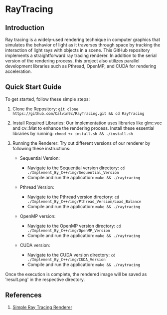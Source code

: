 # RayTracing

## Introduction
Ray tracing is a widely-used rendering technique in computer graphics that simulates the behavior of light as it traverses through space by tracking the interaction of light rays with objects in a scene. This GitHub repository implements a straightforward ray tracing renderer. In addition to the serial version of the rendering process, this project also utilizes parallel development libraries such as Pthread, OpenMP, and CUDA for rendering acceleration.

## Quick Start Guide

To get started, follow these simple steps:

1. Clone the Repository:
`git clone https://github.com/Calvin9c/RayTracing.git && cd RayTracing`

2. Install Required Libraries:
Our implementation uses libraries like glm::vec and cv::Mat to enhance the rendering process. Install these essential libraries by running:
`chmod +x install.sh && ./install.sh`

3. Running the Renderer:
Try out different versions of our renderer by following these instructions:
   * Sequential Version:
      * Navigate to the Sequential version directory:
         `cd ./Implement_By_C++/img/Sequential_Version`
      * Compile and run the application:
         `make && ./raytracing`

   * Pthread Version:
      * Navigate to the Pthread version directory:
         `cd ./Implement_By_C++/img/Pthread_Version/Load_Balance`
      * Compile and run the application:
         `make && ./raytracing`

   * OpenMP version:
      * Navigate to the OpenMP version directory:
         `cd ./Implement_By_C++/img/OpenMP_Version`
      * Compile and run the application:
         `make && ./raytracing`

   * CUDA version:
      * Navigate to the CUDA version directory:
         `cd ./Implement_By_C++/img/CUDA_Version`
      * Compile and run the application:
         `make && ./raytracing`

Once the execution is complete, the rendered image will be saved as 'result.png' in the respective directory.

## References
1. [Simple Ray Tracing Renderer](https://ppt.cc/fvCYvx)